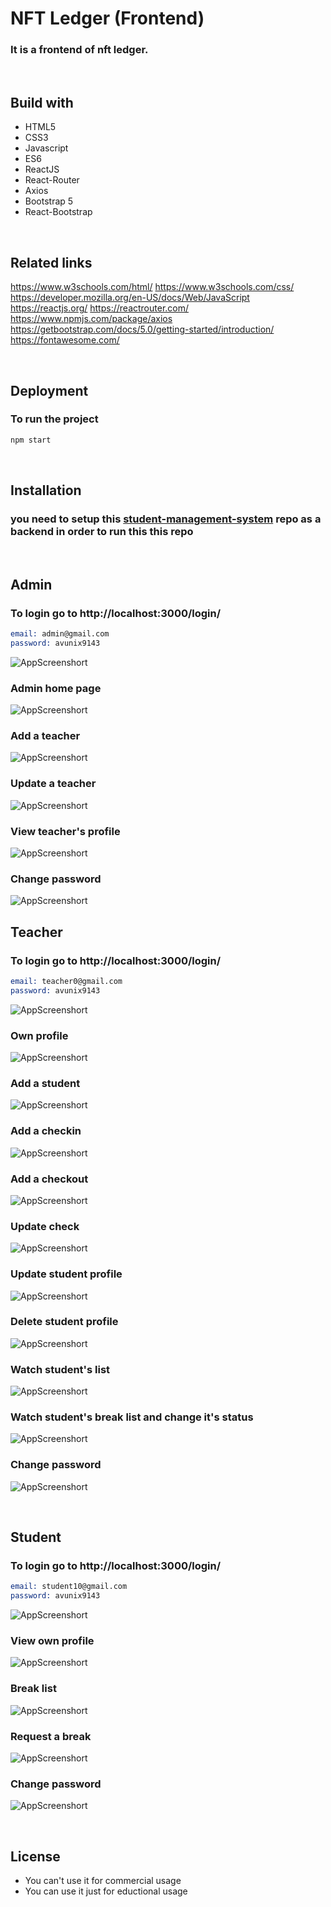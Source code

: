 # NFT Ledger (Frontend)
### It is a frontend of nft ledger.

<br>

## Build with
- HTML5
- CSS3
- Javascript
- ES6
- ReactJS
- React-Router
- Axios
- Bootstrap 5
- React-Bootstrap

<br>

## Related links
https://www.w3schools.com/html/
https://www.w3schools.com/css/
https://developer.mozilla.org/en-US/docs/Web/JavaScript
https://reactjs.org/
https://reactrouter.com/
https://www.npmjs.com/package/axios
https://getbootstrap.com/docs/5.0/getting-started/introduction/
https://fontawesome.com/

<br>

## Deployment

### To run the project

```bash
npm start
```
<br>

## Installation
### you need to setup this [student-management-system](https://github.com/Argha-Nilanjon-Nondi/student-management-system) repo as a backend in order to run this this repo 

<br>

## Admin
### To login go to http://localhost:3000/login/
```email
email: admin@gmail.com
password: avunix9143
```
![AppScreenshort](https://github.com/Argha-Nilanjon-Nondi/student-management-system-php-react/blob/master/screenshorts/admin_login.png?raw=true)

### Admin home page
![AppScreenshort](https://github.com/Argha-Nilanjon-Nondi/student-management-system-php-react/blob/master/screenshorts/admin_home.png?raw=true)

### Add a teacher
![AppScreenshort](https://github.com/Argha-Nilanjon-Nondi/student-management-system-php-react/blob/master/screenshorts/admin_teacher_add.png?raw=true)

### Update a teacher
![AppScreenshort](https://github.com/Argha-Nilanjon-Nondi/student-management-system-php-react/blob/master/screenshorts/admin_teacher_update.png?raw=true)

### View teacher's profile
![AppScreenshort](https://github.com/Argha-Nilanjon-Nondi/student-management-system-php-react/blob/master/screenshorts/admin_teacher_profile.png?raw=true)

### Change password
![AppScreenshort](https://github.com/Argha-Nilanjon-Nondi/student-management-system-php-react/blob/master/screenshorts/admin_change_password.png?raw=true)
<br>

## Teacher
### To login go to http://localhost:3000/login/
```email
email: teacher0@gmail.com
password: avunix9143
```
![AppScreenshort](https://github.com/Argha-Nilanjon-Nondi/student-management-system-php-react/blob/master/screenshorts/teacher_login.png?raw=true)

### Own profile
![AppScreenshort](https://github.com/Argha-Nilanjon-Nondi/student-management-system-php-react/blob/master/screenshorts/teacher_profile_own.png?raw=true)

### Add a student
![AppScreenshort](https://github.com/Argha-Nilanjon-Nondi/student-management-system-php-react/blob/master/screenshorts/teacher_add_student.png?raw=true)

### Add a checkin
![AppScreenshort](https://github.com/Argha-Nilanjon-Nondi/student-management-system-php-react/blob/master/screenshorts/teacher_add_checkin.png?raw=true)

### Add a checkout
![AppScreenshort](https://github.com/Argha-Nilanjon-Nondi/student-management-system-php-react/blob/master/screenshorts/teacher_add_checkout.png?raw=true)

### Update check
![AppScreenshort](https://github.com/Argha-Nilanjon-Nondi/student-management-system-php-react/blob/master/screenshorts/teacher_update_check.png?raw=true)

### Update student profile
![AppScreenshort](https://github.com/Argha-Nilanjon-Nondi/student-management-system-php-react/blob/master/screenshorts/teacher_update_student.png?raw=true)

### Delete student profile
![AppScreenshort](https://github.com/Argha-Nilanjon-Nondi/student-management-system-php-react/blob/master/screenshorts/teacher_delete_student.png?raw=true)

### Watch student's list
![AppScreenshort](https://github.com/Argha-Nilanjon-Nondi/student-management-system-php-react/blob/master/screenshorts/teacher_student_list.png?raw=true)

### Watch student's break list and change it's status
![AppScreenshort](https://github.com/Argha-Nilanjon-Nondi/student-management-system-php-react/blob/master/screenshorts/teacher_breaklist.png?raw=true)

### Change password
![AppScreenshort](https://github.com/Argha-Nilanjon-Nondi/student-management-system-php-react/blob/master/screenshorts/teacher_change_password.png?raw=true)

<br>

## Student
### To login go to http://localhost:3000/login/
```email
email: student10@gmail.com
password: avunix9143
```
![AppScreenshort](https://github.com/Argha-Nilanjon-Nondi/student-management-system-php-react/blob/master/screenshorts/student_login.png?raw=true)

### View own profile
![AppScreenshort](https://github.com/Argha-Nilanjon-Nondi/student-management-system-php-react/blob/master/screenshorts/student_profile.png?raw=true)

### Break list
![AppScreenshort](https://github.com/Argha-Nilanjon-Nondi/student-management-system-php-react/blob/master/screenshorts/student_break_list.png?raw=true)

### Request a break
![AppScreenshort](https://github.com/Argha-Nilanjon-Nondi/student-management-system-php-react/blob/master/screenshorts/student_request_break.png?raw=true)

### Change password
![AppScreenshort](https://github.com/Argha-Nilanjon-Nondi/student-management-system-php-react/blob/master/screenshorts/student_change_password.png?raw=true)

<br>

## License
- You can't use it for commercial usage
- You can use it just for eductional usage